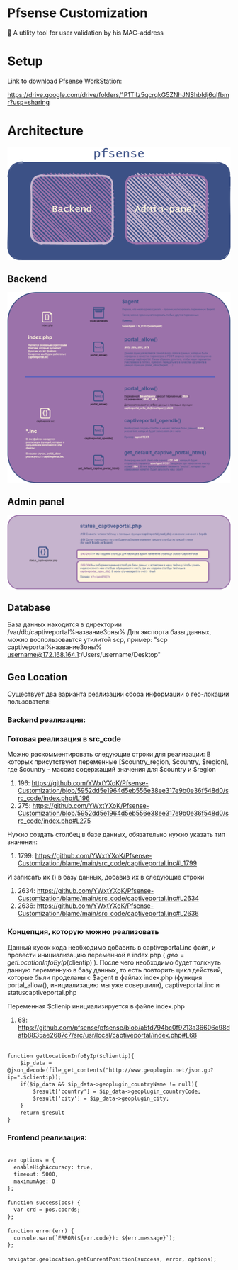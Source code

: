 # Pfsense Customization 
🔐 A utility tool for user validation by his MAC-address 

# Setup

Link to download Pfsense WorkStation:

https://drive.google.com/drive/folders/1P1TiIz5qcrqkG5ZNhJNShbIdj6qIfbmr?usp=sharing

# Architecture
<p align="center"> 
    <img align="center" alt="Architecture" src="resourses/PFSENSE-Architecture.png" />
</p>

## Backend
<p align="center"> 
    <img align="center" alt="Architecture" src="resourses/PFSENSE-Back-end.png" />
</p>

## Admin panel
<p align="center"> 
    <img align="center" alt="Architecture" src="resourses/PFSENSE-Admin-pannel.png" />
</p>

## Database

База данных находится в директории /var/db/captiveportal%названиеЗоны%
Для экспорта базы данных, можно воспользоваьтся утилитой scp, пример: 
 "scp captiveportal%названиеЗоны% username@172.168.164.1:/Users/username/Desktop" 
 
 ## Geo Location

Существует два варианта реализации сбора информации о гео-локации пользователя: 

### Backend реализация:

### Готовая реализация в src_code
Можно раскомментировать следующие строки для реализации: 
В которых присутствуют переменные [$country_region, $country, $region], где $country - массив содержащий значения для $country и $region
1. 196: https://github.com/YWxtYXoK/Pfsense-Customization/blob/5952dd5e1964d5eb556e38ee317e9b0e36f548d0/src_code/index.php#L196
2. 275: https://github.com/YWxtYXoK/Pfsense-Customization/blob/5952dd5e1964d5eb556e38ee317e9b0e36f548d0/src_code/index.php#L275

Нужно создать столбец в базе данных, обязательно нужно указать тип значения:
1. 1799: https://github.com/YWxtYXoK/Pfsense-Customization/blame/main/src_code/captiveportal.inc#L1799

И записать их () в базу данных, добавив их в следующие строки
1. 2634: https://github.com/YWxtYXoK/Pfsense-Customization/blame/main/src_code/captiveportal.inc#L2634 
2. 2636: https://github.com/YWxtYXoK/Pfsense-Customization/blame/main/src_code/captiveportal.inc#L2636 

### Концепция, которую можно реализовать

Данный кусок кода необходимо добавить в captiveportal.inc файл, и провести инициализацию переменной в index.php ( $geo = getLocationInfoByIp($clientip) ). 
После чего необходимо будет толкнуть данную переменную в базу данных, то есть повторить цикл действий, которые были проделаны с $agent в файлах index.php (функция portal_allow(), инициализацию мы уже совершили), captiveportal.inc и statuscaptiveportal.php

Переменная $clienip инициализируется в файле index.php 
1. 68: https://github.com/pfsense/pfsense/blob/a5fd794bc0f9213a36606c98dafb8835ae2687c7/src/usr/local/captiveportal/index.php#L68

<pre><code>
function getLocationInfoByIp($clientip){
    $ip_data = @json_decode(file_get_contents("http://www.geoplugin.net/json.gp?ip=".$clientip));
    if($ip_data && $ip_data->geoplugin_countryName != null){
        $result['country'] = $ip_data->geoplugin_countryCode;
        $result['city'] = $ip_data->geoplugin_city;
    }
    return $result
}
</code></pre>

### Frontend реализация:

<pre><code>
var options = {
  enableHighAccuracy: true,
  timeout: 5000,
  maximumAge: 0
};

function success(pos) {
  var crd = pos.coords;
};

function error(err) {
  console.warn(`ERROR(${err.code}): ${err.message}`);
};

navigator.geolocation.getCurrentPosition(success, error, options);
</code></pre>
